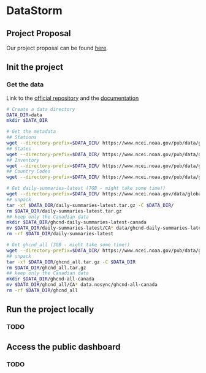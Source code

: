 # DataStorm

## Project Proposal
Our project proposal can be found [here](proposal/proposal.md).

## Init the project
### Get the data
Link to the [official repository](https://www.ncei.noaa.gov/pub/data/ghcn/daily/) and the [documentation](https://www1.ncdc.noaa.gov/pub/data/ghcn/daily/readme.txt)
```bash
# Create a data directory
DATA_DIR=data
mkdir $DATA_DIR

# Get the metadata
## Stations
wget --directory-prefix=$DATA_DIR/ https://www.ncei.noaa.gov/pub/data/ghcn/daily/ghcnd-stations.txt
## States
wget --directory-prefix=$DATA_DIR/ https://www.ncei.noaa.gov/pub/data/ghcn/daily/ghcnd-states.txt
## Inventory
wget --directory-prefix=$DATA_DIR/ https://www.ncei.noaa.gov/pub/data/ghcn/daily/ghcnd-inventory.txt
## Country Codes
wget --directory-prefix=$DATA_DIR/ https://www.ncei.noaa.gov/pub/data/ghcn/daily/ghcnd-countries.txt

# Get daily-summaries-latest (7GB - might take some time!)
wget --directory-prefix=$DATA_DIR/ https://www.ncei.noaa.gov/data/global-historical-climatology-network-daily/archive/daily-summaries-latest.tar.gz
## unpack
tar -xf $DATA_DIR/daily-summaries-latest.tar.gz -C $DATA_DIR/
rm $DATA_DIR/daily-summaries-latest.tar.gz
## keep only the Canadian data
mkdir $DATA_DIR/ghcnd-daily-summaries-latest-canada
mv $DATA_DIR/daily-summaries-latest/CA* data/ghcnd-daily-summaries-latest-canada
rm -rf $DATA_DIR/daily-summaries-latest

# Get ghcnd_all (3GB - might take some time!)
wget --directory-prefix=$DATA_DIR/ https://www.ncei.noaa.gov/pub/data/ghcn/daily/ghcnd_all.tar.gz
## unpack
tar -xf $DATA_DIR/ghcnd_all.tar.gz -C $DATA_DIR
rm $DATA_DIR/ghcnd_all.tar.gz
## keep only the Canadian data
mkdir $DATA_DIR/ghcnd-all-canada
mv $DATA_DIR/ghcnd_all/CA* data.nosync/ghcnd-all-canada
rm -rf $DATA_DIR/ghcnd_all
```

## Run the project locally
### TODO

## Access the public dashboard
### TODO